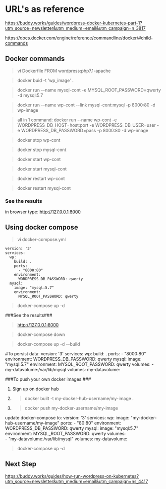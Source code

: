 # URL's as reference
https://buddy.works/guides/wordpress-docker-kubernetes-part-1?utm_source=newsletter&utm_medium=email&utm_campaign=n_3817

https://docs.docker.com/engine/reference/commandline/docker/#child-commands

## Docker commands
> vi Dockerfile
FROM wordpress:php7.1-apache

> docker buid -t 'wp_image' .

> docker run --name mysql-cont -e MYSQL_ROOT_PASSWORD=qwerty -d mysql:5.7

> docker run --name wp-cont --link mysql-cont:mysql -p 8000:80 -d wp-image

> all in 1 command: docker run --name wp-cont -e WORDPRESS_DB_HOST=host:port -e WORDPRESS_DB_USER=user -e WORDPRESS_DB_PASSWORD=pass -p 8000:80 -d wp-image

> docker stop wp-cont

> docker stop mysql-cont

> docker start wp-cont

> docker start mysql-cont

> docker restart wp-cont

> docker restart mysql-cont

### See the results
in browser type: http://127.0.0.1:8000

## Using docker compose
> vi docker-compose.yml
```
version: '3'
services:
  wp:
    build: .
    ports:
      - "8000:80"
    environment:
      WORDPRESS_DB_PASSWORD: qwerty
  mysql:
    image: "mysql:5.7"
    environment:
      MYSQL_ROOT_PASSWORD: qwerty
```

> docker-compose up -d

###See the results###
> http://127.0.0.1:8000

> docker-compose down

> docker-compose up -d --build

#To persist data:
version: '3'
services:
  wp:
    build: .
    ports:
      - "8000:80"
    environment:
      WORDPRESS_DB_PASSWORD: qwerty
  mysql:
    image: "mysql:5.7"
    environment:
      MYSQL_ROOT_PASSWORD: qwerty
    volumes:
      - my-datavolume:/var/lib/mysql
volumes:
  my-datavolume:

###To push your own docker images:###
1. Sign up on docker hub
2. > docker built -t my-docker-hub-username/my-image .
3. > docker push my-docker-username/my-image

update docker-compose to:
version: '3'
services:
  wp:
    image: "my-docker-hub-username/my-image"
    ports:
      - "80:80"
    environment:
      WORDPRESS_DB_PASSWORD: qwerty
  mysql:
    image: "mysql:5.7"
    environment:
      MYSQL_ROOT_PASSWORD: qwerty
    volumes:  
      - "my-datavolume:/var/lib/mysql"
volumes: 
  my-datavolume:

> docker-compose up -d

## Next Step
https://buddy.works/guides/how-run-wordpress-on-kubernetes?utm_source=newsletter&utm_medium=email&utm_campaign=ns_4417
